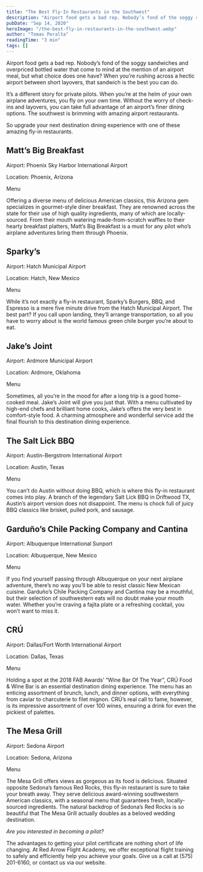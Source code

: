 ```yaml
---
title: "The Best Fly-In Restaurants in the Southwest"
description: "Airport food gets a bad rep. Nobody’s fond of the soggy sandwiches and overpriced bottled water that come to mind at the mention of an airport meal, but what choice does one have? When you’re rushing across a hectic airport between short layovers, that sandwich is the best you can do."
pubDate: "Sep 14, 2020"
heroImage: "/the-best-fly-in-restaurants-in-the-southwest.webp"
author: "Tomas Peralta"
readingTime: "3 min"
tags: []
---
```


Airport food gets a bad rep. Nobody’s fond of the soggy sandwiches and overpriced bottled water that come to mind at the mention of an airport meal, but what choice does one have? When you’re rushing across a hectic airport between short layovers, that sandwich is the best you can do.

It’s a different story for private pilots. When you’re at the helm of your own airplane adventures, you fly on your own time. Without the worry of check-ins and layovers, you can take full advantage of an airport’s finer dining options. The southwest is brimming with amazing airport restaurants.

So upgrade your next destination dining experience with one of these amazing fly-in restaurants.

## Matt’s Big Breakfast

Airport: Phoenix Sky Harbor International Airport

Location: Phoenix, Arizona

Menu

Offering a diverse menu of delicious American classics, this Arizona gem specializes in gourmet-style diner breakfast. They are renowned across the state for their use of high quality ingredients, many of which are locally-sourced. From their mouth watering made-from-scratch waffles to their hearty breakfast platters, Matt’s Big Breakfast is a must for any pilot who’s airplane adventures bring them through Phoenix.

## Sparky’s

Airport: Hatch Municipal Airport

Location: Hatch, New Mexico

Menu

While it’s not exactly a fly-in restaurant, Sparky’s Burgers, BBQ, and Espresso is a mere five minute drive from the Hatch Municipal Airport. The best part? If you call upon landing, they’ll arrange transportation, so all you have to worry about is the world famous green chile burger you’re about to eat.

## Jake’s Joint

Airport: Ardmore Municipal Airport

Location: Ardmore, Oklahoma

Menu

Sometimes, all you’re in the mood for after a long trip is a good home-cooked meal. Jake’s Joint will give you just that. With a menu cultivated by high-end chefs and brilliant home cooks, Jake’s offers the very best in comfort-style food. A charming atmosphere and wonderful service add the final flourish to this destination dining experience.

## The Salt Lick BBQ

Airport: Austin-Bergstrom International Airport

Location: Austin, Texas

Menu

You can’t do Austin without doing BBQ, which is where this fly-in restaurant comes into play. A branch of the legendary Salt Lick BBQ in Driftwood TX, Austin’s airport version does not disappoint. The menu is chock full of juicy BBQ classics like brisket, pulled pork, and sausage.

## Garduño’s Chile Packing Company and Cantina

Airport: Albuquerque International Sunport

Location: Albuquerque, New Mexico

Menu

If you find yourself passing through Albuquerque on your next airplane adventure, there’s no way you’ll be able to resist classic New Mexican cuisine. Garduño’s Chile Packing Company and Cantina may be a mouthful, but their selection of southwestern eats will no doubt make your mouth water. Whether you’re craving a fajita plate or a refreshing cocktail, you won’t want to miss it.

## CRÚ

Airport: Dallas/Fort Worth International Airport

Location: Dallas, Texas

Menu

Holding a spot at the 2018 FAB Awards’ “Wine Bar Of The Year”, CRÚ Food & Wine Bar is an essential destination dining experience. The menu has an enticing assortment of brunch, lunch, and dinner options, with everything from caviar to charcuterie to filet mignon. CRÚ’s real call to fame, however, is its impressive assortment of over 100 wines, ensuring a drink for even the pickiest of palettes.

## The Mesa Grill

Airport: Sedona Airport

Location: Sedona, Arizona

Menu

The Mesa Grill offers views as gorgeous as its food is delicious. Situated opposite Sedona’s famous Red Rocks, this fly-in restaurant is sure to take your breath away. They serve delicious award-winning southwestern American classics, with a seasonal menu that guarantees fresh, locally-sourced ingredients. The natural backdrop of Sedona’s Red Rocks is so beautiful that The Mesa Grill actually doubles as a beloved wedding destination.

_Are you interested in becoming a pilot?_

The advantages to getting your pilot certificate are nothing short of life changing. At Red Arrow Flight Academy, we offer exceptional flight training to safely and efficiently help you achieve your goals. Give us a call at (575) 201-6160, or contact us via our website.
